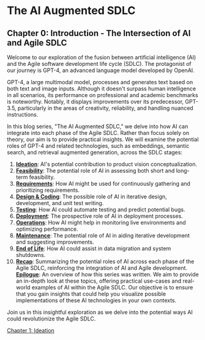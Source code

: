 # The AI Augmented SDLC
## Chapter 0: Introduction - The Intersection of AI and Agile SDLC

Welcome to our exploration of the fusion between artificial intelligence (AI) and the Agile software development life cycle (SDLC). The protagonist of our journey is GPT-4, an advanced language model developed by OpenAI.

GPT-4, a large multimodal model, processes and generates text based on both text and image inputs. Although it doesn't surpass human intelligence in all scenarios, its performance on professional and academic benchmarks is noteworthy. Notably, it displays improvements over its predecessor, GPT-3.5, particularly in the areas of creativity, reliability, and handling nuanced instructions.

In this blog series, "The AI Augmented SDLC," we delve into how AI can integrate into each phase of the Agile SDLC. Rather than focus solely on theory, our aim is to provide practical insights. We will examine the potential roles of GPT-4 and related technologies, such as embeddings, semantic search, and retrieval augmented generation, across the SDLC stages:

1. [**Ideation**](Chapter1.md): AI's potential contribution to product vision conceptualization.
2. [**Feasibility**](Chapter2.md): The potential role of AI in assessing both short and long-term feasibility.
3. [**Requirements**](Chapter3.md): How AI might be used for continuously gathering and prioritizing requirements.
4. [**Design & Coding**](Chapter4.md): The possible role of AI in iterative design, development, and unit test writing.
5. [**Testing**](Chapter5.md): How AI could automate testing and predict potential bugs.
6. [**Deployment**](Chapter6.md): The prospective role of AI in deployment processes.
7. [**Operations**](Chapter7.md): How AI might help in monitoring live environments and optimizing performance.
8. [**Maintenance**](Chapter8.md): The potential role of AI in aiding iterative development and suggesting improvements.
9. [**End of Life**](Chapter9.md): How AI could assist in data migration and system shutdowns.
10. [**Recap**](Chapter10.md): Summarizing the potential roles of AI across each phase of the Agile SDLC, reinforcing the integration of AI and Agile development.
[**Epilogue**](Epilogue.md): An overview of how this series was written.
We aim to provide an in-depth look at these topics, offering practical use-cases and real-world examples of AI within the Agile SDLC. Our objective is to ensure that you gain insights that could help you visualize possible implementations of these AI technologies in your own contexts.

Join us in this insightful exploration as we delve into the potential ways AI could revolutionize the Agile SDLC.

[Chapter 1: Ideation](Chapter1.md)
